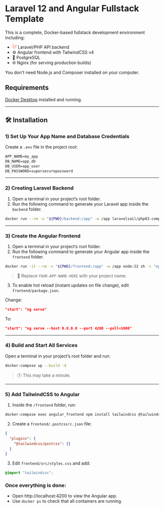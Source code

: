 # Laravel 12 and Angular Fullstack Template
This is a complete, Docker-based fullstack development environment including:
- <img height="14" src="img.png" width="14" alt=""/> Laravel/PHP API backend
- ⚙️ Angular frontend with TailwindCSS v4
- 🐘 PostgreSQL
- 🌐 Nginx (for serving production builds)

You don't need Node.js and Composer installed on your computer.

## Requirements
[Docker Desktop](https://www.docker.com/products/docker-desktop) installed and running.

---

## 🛠️ Installation

### 1) Set Up Your App Name and Database Credentials
Create a `.env` file in the project root:
```dotenv
APP_NAME=my_app
DB_NAME=app_db
DB_USER=app_user
DB_PASSWORD=supersecurepassword
```

---
### 2) Creating Laravel Backend
1. Open a terminal in your project’s root folder.
2. Run the following command to generate your Laravel app inside the `backend` folder.
```bash
docker run --rm -v "${PWD}/backend:/app" -w /app laravelsail/php83-composer:latest bash -c "composer create-project laravel/laravel ."
```

---
### 3) Create the Angular Frontend
1. Open a terminal in your project’s root folder.
2. Run the following command to generate your Angular app inside the `frontend` folder.
```bash
docker run -it --rm -v "${PWD}/frontend:/app" -w /app node:22 sh -c "npm install -g @angular/cli && ng new YOUR-APP-NAME-HERE --directory=. --style=css --routing --strict --skip-git --skip-install --force"
```
>🔧 Replace  `YOUR-APP-NAME-HERE` with your project name.
3. To enable hot reload (instant updates on file change), edit `frontend/package.json`.

Change:
```json
"start": "ng serve"
```
To:
```json
"start": "ng serve --host 0.0.0.0 --port 4200 --poll=1000"
```
---
### 4) Build and Start All Services
Open a terminal in your project’s root folder and run:
```bash
docker-compose up --build -d
```
>🕐 This may take a minute.
---
### 5) Add TailwindCSS to Angular
1. Inside the `/frontend` folder, run:
```bash
docker-compose exec angular_frontend npm install tailwindcss @tailwindcss/postcss postcss --force
```
2. Create a `frontend/.postcssrc.json` file:
```json
{
  "plugins": {
    "@tailwindcss/postcss": {}
  }
}
```
3. Edit `frontend/src/styles.css` and add:
```css
@import "tailwindcss";
```
### Once everything is done:
- Open http://localhost:4200 to view the Angular app.
- Use `docker ps` to check that all containers are running.
